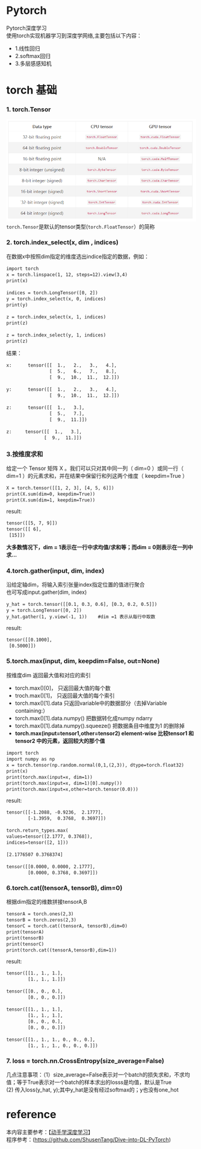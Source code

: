 # Pytorch
Pytorch深度学习<br>
使用torch实现机器学习到深度学网络,主要包括以下内容：<br>
* 1.线性回归
* 2.softmax回归
* 3.多层感感知机
# torch 基础
### 1. torch.Tensor
![](https://github.com/orangerfun/Pytorch/raw/master/tensor.png)
`torch.Tensor`是默认的tensor类型(`torch.FloatTensor`）的简称<br>
### 2. torch.index_select(x, dim , indices)
在数据x中按照dim指定的维度选出indice指定的数据，例如：
```python3
import torch
x = torch.linspace(1, 12, steps=12).view(3,4)
print(x)

indices = torch.LongTensor([0, 2])
y = torch.index_select(x, 0, indices)
print(y)
 
z = torch.index_select(x, 1, indices)
print(z)
 
z = torch.index_select(y, 1, indices)
print(z)
```
结果：
```
x:      tensor([[  1.,   2.,   3.,   4.],
                [  5.,   6.,   7.,   8.],
                [  9.,  10.,  11.,  12.]])
        
y:      tensor([[  1.,   2.,   3.,   4.],
                [  9.,  10.,  11.,  12.]])
                
z:      tensor([[  1.,   3.],
                [  5.,   7.],
                [  9.,  11.]])
                
z:     tensor([[  1.,   3.],
              [  9.,  11.]])
````
### 3.按维度求和
给定⼀个 Tensor 矩阵 X 。我们可以只对其中同⼀列（ dim=0 ）或同⼀⾏（ dim=1 ）的元素求和，并在结果中保留⾏和列这两个维度（ keepdim=True ）
```
X = torch.tensor([[1, 2, 3], [4, 5, 6]])
print(X.sum(dim=0, keepdim=True))
print(X.sum(dim=1, keepdim=True))
```
result:
```
tensor([[5, 7, 9]])
tensor([[ 6],
 [15]])
```
**大多数情况下，dim = 1表示在一行中求均值/求和等；而dim = 0则表示在一列中求...**

### 4.torch.gather(input, dim, index)
沿给定轴dim，将输入索引张量index指定位置的值进行聚合<br>
也可写成input.gather(dim, index)
```
y_hat = torch.tensor([[0.1, 0.3, 0.6], [0.3, 0.2, 0.5]])
y = torch.LongTensor([0, 2])
y_hat.gather(1, y.view(-1, 1))    #dim =1 表示从每行中取数
```
result:
```
tensor([[0.1000],
 [0.5000]])

```
### 5.torch.max(input, dim, keepdim=False, out=None)
按维度dim 返回最大值和对应的索引<br>
* torch.max()[0]， 只返回最大值的每个数
* troch.max()[1]， 只返回最大值的每个索引
* torch.max()[1].data 只返回variable中的数据部分（去掉Variable containing:）
* torch.max()[1].data.numpy() 把数据转化成numpy ndarry
* torch.max()[1].data.numpy().squeeze() 把数据条目中维度为1 的删除掉
* **torch.max(input=tensor1,other=tensor2) element-wise 比较tensor1 和tensor2 中的元素，返回较大的那个值**
```python3
import torch
import numpy as np
x = torch.tensor(np.random.normal(0,1,(2,3)), dtype=torch.float32)
print(x)
print(torch.max(input=x, dim=1))
print(torch.max(input=x, dim=1)[0].numpy())
print(torch.max(input=x,other=torch.tensor(0.0)))
```
result:
```
tensor([[-1.2088, -0.9236,  2.1777],
        [-1.3959,  0.3768,  0.3697]])

torch.return_types.max(
values=tensor([2.1777, 0.3768]),
indices=tensor([2, 1]))

[2.1776507 0.3768374]

tensor([[0.0000, 0.0000, 2.1777],
        [0.0000, 0.3768, 0.3697]])
```
### 6.torch.cat((tensorA, tensorB), dim=0)
根据dim指定的维数拼接tensorA,B<br>
```
tensorA = torch.ones(2,3)
tensorB = torch.zeros(2,3)
tensorC = torch.cat((tensorA, tensorB),dim=0)
print(tensorA)
print(tensorB)
print(tensorC)
print(torch.cat((tensorA,tensorB),dim=1))
```
result:
```
tensor([[1., 1., 1.],
        [1., 1., 1.]])
        
tensor([[0., 0., 0.],
        [0., 0., 0.]])
        
tensor([[1., 1., 1.],
        [1., 1., 1.],
        [0., 0., 0.],
        [0., 0., 0.]])
        
tensor([[1., 1., 1., 0., 0., 0.],
        [1., 1., 1., 0., 0., 0.]])
```
### 7. loss = torch.nn.CrossEntropy(size_average=False)
几点注意事项：（1）size_average=False表示对一个batch的损失求和，不求均值；等于True表示对一个batch的样本求出的losss是均值，默认是True<br>
(2) 传入loss(y_hat, y);其中y_hat是没有经过softmax的；y也没有one_hot
#  reference
本内容主要参考：【[动手学深度学习](http://zh.d2l.ai/chapter_natural-language-processing/index.html)】<br>
程序参考：(https://github.com/ShusenTang/Dive-into-DL-PyTorch)

